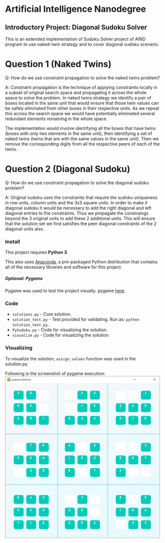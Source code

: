 # Artificial Intelligence Nanodegree
## Introductory Project: Diagonal Sudoku Solver
This is an extended implementation of Sudoku Solver project of AIND program to use naked-twin strategy and to cover diagonal sudoku scenario.

# Question 1 (Naked Twins)
Q: How do we use constraint propagation to solve the naked twins problem?  

A: Constraint propagation is the technique of applying constraints locally in a subset of original search space and propagating it across the whole space to solve the problem.  In naked twins 
strategy we identify a pair of boxes located in the same unit that would ensure that those twin values can be safely eliminated from other boxes in their respective units. As we repeat this across 
the search space we would have potentially eliminated several redundant elements remaining in the whole space.

The implementation would involve identifying all the boxes that have twins (boxes with only two elements in the same unit), then identifying a set of naked twins (twins that are with the same values in the same unit). Then we remove the corresponding digits from all the respective peers of each of the twins.

# Question 2 (Diagonal Sudoku)
Q: How do we use constraint propagation to solve the diagonal sudoku problem?  

A: Original sudoku uses the constraints that require the sudoku uniqueness in row units, column units and the 3x3 square units.  In order to make it diagonal sudoku it would be necessary to add the right diagonal and left diagonal entries to the constraints. Thus we propagate the constraings beyond the 3 original units to add these 2 additional units.  This will ensure that the solution set we find satisfies the peer diagonal constraints of the 2 diagonal units also. 

### Install

This project requires **Python 3**.

This also uses [Anaconda](https://www.continuum.io/downloads), a pre-packaged Python distribution that contains all of the necessary libraries and software for this project. 

##### Optional: Pygame

Pygame was used to test the project visually. pygame [here](http://www.pygame.org/download.shtml).

### Code

* `solutions.py` - Core solution.
* `solution_test.py` - Test provided for validating.  Run as: `python solution_test.py`.
* `PySudoku.py` - Code for visualizing the solution.
* `visualize.py` - Code for visualizing the solution.

### Visualizing

To visualize the solution, ```assign_values``` function was used in the solution.py.

Following is the screenshot of pygame execution:
![Alt text](images/sample_run.png?raw=true "Sample run of solution using Pygame")